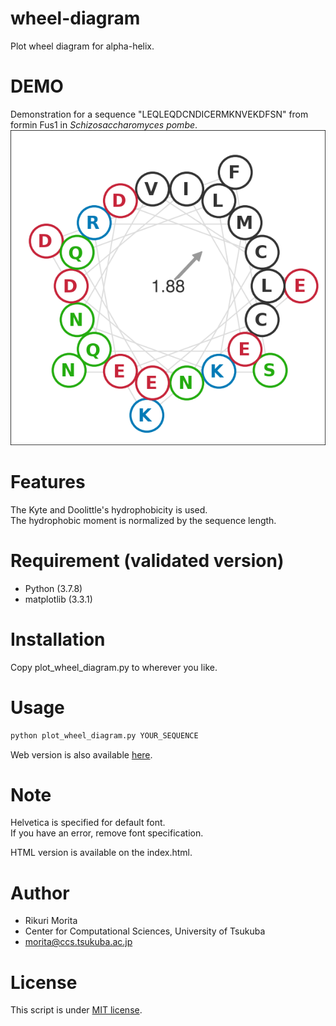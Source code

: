 # wheel-diagram
Plot wheel diagram for alpha-helix.

# DEMO
Demonstration for a sequence "LEQLEQDCNDICERMKNVEKDFSN" from formin Fus1 in *Schizosaccharomyces pombe*.  
![Demo](./LEQLEQDC_wheel.png)
 
# Features
 
 The Kyte and Doolittle's hydrophobicity is used.  
 The hydrophobic moment is normalized by the sequence length.
 
# Requirement (validated version)
- Python (3.7.8)
 - matplotlib (3.3.1)
 
# Installation
  
Copy plot_wheel_diagram.py to wherever you like.
 
# Usage
  
```bash
python plot_wheel_diagram.py YOUR_SEQUENCE
```

Web version is also available [here](https://sites.google.com/view/morita-rikuri/%E3%83%84%E3%83%BC%E3%83%AB/plot-wheel-diagram).

# Note
  Helvetica is specified for default font.  
  If you have an error, remove font specification.  
  
  HTML version is available on the index.html.
# Author
 
- Rikuri Morita
- Center for Computational Sciences, University of Tsukuba
- morita@ccs.tsukuba.ac.jp
 
# License 
This script is under [MIT license](https://en.wikipedia.org/wiki/MIT_License).
